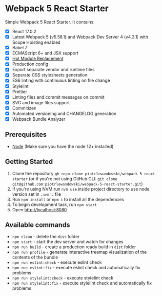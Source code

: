# Webpack 5 React Starter

Simple Webpack 5 React Starter. It contains:
- [x] React 17.0.2
- [x] Latest Webpack 5 (v5.58.1) and Webpack Dev Server 4 (v4.3.1) with Scope Hoisting enabled
- [x] Babel 7
- [x] ECMAScript 6+ and JSX support
- [x] [Hot Module Replacement](https://webpack.js.org/concepts/hot-module-replacement)
- [x] Production config
- [x] Export separate vendor and runtime files
- [x] Separate CSS stylesheets generation
- [x] ES6 linting with continuous linting on file change
- [x] Stylelint
- [x] Prettier
- [x] Linting files and commit messages on commit
- [x] SVG and image files support
- [x] Commitizen
- [x] Automated versioning and CHANGELOG generation
- [x] Webpack Bundle Analyzer

## Prerequisites

* [Node](https://nodejs.org/) (Make sure you have the node 12+ installed)

## Getting Started

1. Clone the repository `gh repo clone piotrlewandowski/webpack-5-react-starter` (or if you're not using GitHub CLI: `git clone git@github.com:piotrlewandowski/webpack-5-react-starter.git`)
2. If you're using NVM run `nvm use` inside project directory to use node version set in `.nvmrc` file
3. Run `npm install` or `npm i` to install all the dependencies
4. To begin development task, run `npm start`
5. Open [http://localhost:8080](http://localhost:8080)

## Available commands

- `npm clean` - delete the `dist` folder
- `npm start` - start the dev server and watch for changes
- `npm run build` - create a production ready build in `dist` folder
- `npm run profile` - generate interactive treemap visualization of the contents of the bundle
- `npm run eslint:check` - execute eslint check
- `npm run eslint:fix` - execute eslint check and automatically fix problems
- `npm run stylelint:check` - execute stylelint check
- `npm run stylelint:fix` - execute stylelint check and automatically fix problems
